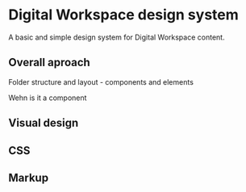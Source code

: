 # Digital Workspace design system

A basic and simple design system for Digital Workspace content.

## Overall aproach

Folder structure and layout - components and elements

Wehn is it a component

## Visual design

## CSS 

## Markup
